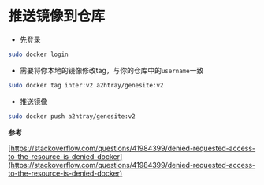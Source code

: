 # 推送镜像到仓库

* 先登录

```bash
sudo docker login
```

* 需要将你本地的镜像修改tag，与你的仓库中的`username`一致

```bash
sudo docker tag inter:v2 a2htray/genesite:v2
```

* 推送镜像

```bash
sudo docker push a2htray/genesite:v2
```

**参考**

[https://stackoverflow.com/questions/41984399/denied-requested-access-to-the-resource-is-denied-docker](https://stackoverflow.com/questions/41984399/denied-requested-access-to-the-resource-is-denied-docker)
